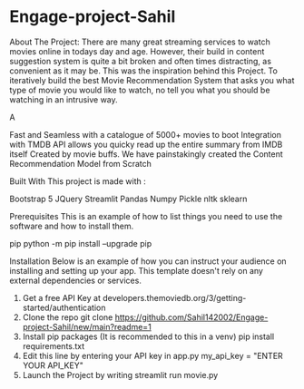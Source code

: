 # Engage-project-Sahil

About The Project:
There are many great streaming services to watch movies online in todays day and age. However, their build in content suggestion system is quite a bit broken and often times distracting, as convenient as it may be. This was the inspiration behind this Project. To iteratively build the best Movie Recommendation System that asks you what type of movie you would like to watch, no tell you what you should be watching in an intrusive way.

A

Fast and Seamless with a catalogue of 5000+ movies to boot
Integration with TMDB API allows you quicky read up the entire summary from IMDB itself
Created by movie buffs. We have painstakingly created the Content Recommendation Model from Scratch


Built With
This project is made with :

Bootstrap 5
JQuery
Streamlit
Pandas
Numpy
Pickle
nltk
sklearn



Prerequisites
This is an example of how to list things you need to use the software and how to install them.

pip
python -m pip install –upgrade pip


Installation
Below is an example of how you can instruct your audience on installing and setting up your app. This template doesn't rely on any external dependencies or services.

1. Get a free API Key at developers.themoviedb.org/3/getting-started/authentication
2. Clone the repo
  git clone https://github.com/Sahil142002/Engage-project-Sahil/new/main?readme=1
3. Install pip packages (It is recommended to this in a venv)
   pip install requirements.txt
4. Edit this line by entering your API key in app.py
   my_api_key = "ENTER YOUR API_KEY"
5. Launch the Project by writing
   streamlit run movie.py
